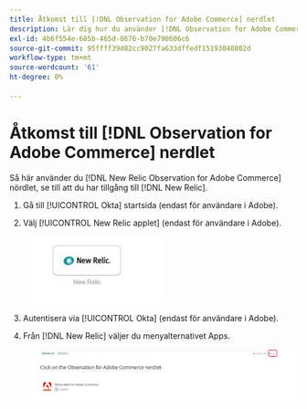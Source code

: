 ```yaml
---
title: Åtkomst till [!DNL Observation for Adobe Commerce] nerdlet
description: Lär dig hur du använder [!DNL Observation for Adobe Commerce] nördlet.
exl-id: 4b6f554e-685b-465d-8676-b70e790606c6
source-git-commit: 95ffff39d82cc9027fa633dffedf15193040802d
workflow-type: tm+mt
source-wordcount: '61'
ht-degree: 0%

---
```


# Åtkomst till [!DNL Observation for Adobe Commerce] nerdlet

Så här använder du [!DNL New Relic Observation for Adobe Commerce] nördlet, se till att du har tillgång till [!DNL New Relic].

1. Gå till [!UICONTROL Okta] startsida (endast för användare i Adobe).
1. Välj [!UICONTROL New Relic applet] (endast för användare i Adobe).

   ![New Relic applet](../../assets/tools/observation-for-adobe-commerce/new-relic-applet.jpeg)

1. Autentisera via [!UICONTROL Okta] (endast för användare i Adobe).
1. Från [!DNL New Relic] väljer du menyalternativet Apps.

   ![New Relic hemsida](../../assets/tools/observation-for-adobe-commerce/new-relic-homepage.jpeg)
